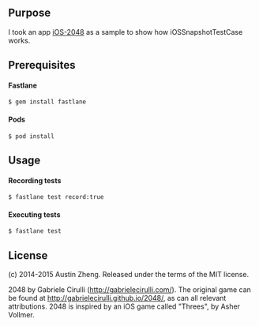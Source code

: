 Purpose
------------

I took an app [iOS-2048](https://github.com/austinzheng/iOS-2048) as a sample to show how iOSSnapshotTestCase works.

Prerequisites
------------

#### Fastlane
    $ gem install fastlane
    
#### Pods
    $ pod install
    
Usage
------------

#### Recording tests
    $ fastlane test record:true

#### Executing tests
    $ fastlane test

License
-------
(c) 2014-2015 Austin Zheng. Released under the terms of the MIT license.

2048 by Gabriele Cirulli (http://gabrielecirulli.com/). The original game can be found at http://gabrielecirulli.github.io/2048/, as can all relevant attributions. 2048 is inspired by an iOS game called "Threes", by Asher Vollmer.
